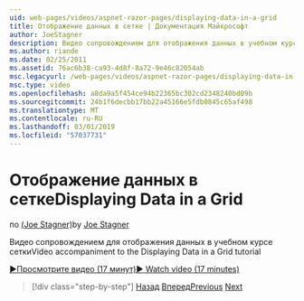 ```yaml
---
uid: web-pages/videos/aspnet-razor-pages/displaying-data-in-a-grid
title: Отображение данных в сетке | Документация Майкрософт
author: JoeStagner
description: Видео сопровождением для отображения данных в учебном курсе сетки
ms.author: riande
ms.date: 02/25/2011
ms.assetid: 76ac6b38-ca93-4d8f-8a72-9e46c82054ab
msc.legacyurl: /web-pages/videos/aspnet-razor-pages/displaying-data-in-a-grid
msc.type: video
ms.openlocfilehash: a8da9a5f454ce94b22365bc302cd2348240bd09b
ms.sourcegitcommit: 24b1f6decbb17bb22a45166e5fdb0845c65af498
ms.translationtype: MT
ms.contentlocale: ru-RU
ms.lasthandoff: 03/01/2019
ms.locfileid: "57037731"
---
```

<a name="displaying-data-in-a-grid"></a><span data-ttu-id="6f01a-103">Отображение данных в сетке</span><span class="sxs-lookup"><span data-stu-id="6f01a-103">Displaying Data in a Grid</span></span>
====================
<span data-ttu-id="6f01a-104">по [(Joe Stagner)](https://github.com/JoeStagner)</span><span class="sxs-lookup"><span data-stu-id="6f01a-104">by [Joe Stagner](https://github.com/JoeStagner)</span></span>

<span data-ttu-id="6f01a-105">Видео сопровождением для отображения данных в учебном курсе сетки</span><span class="sxs-lookup"><span data-stu-id="6f01a-105">Video accompaniment to the Displaying Data in a Grid tutorial</span></span>

[<span data-ttu-id="6f01a-106">&#9654;Просмотрите видео (17 минут)</span><span class="sxs-lookup"><span data-stu-id="6f01a-106">&#9654; Watch video (17 minutes)</span></span>](https://channel9.msdn.com/Blogs/ASP-NET-Site-Videos/displaying-data-in-a-grid)

> [!div class="step-by-step"]
> <span data-ttu-id="6f01a-107">[Назад](working-with-data-part-2.md)
> [Вперед](displaying-data-in-a-chart-part-1.md)</span><span class="sxs-lookup"><span data-stu-id="6f01a-107">[Previous](working-with-data-part-2.md)
[Next](displaying-data-in-a-chart-part-1.md)</span></span>
